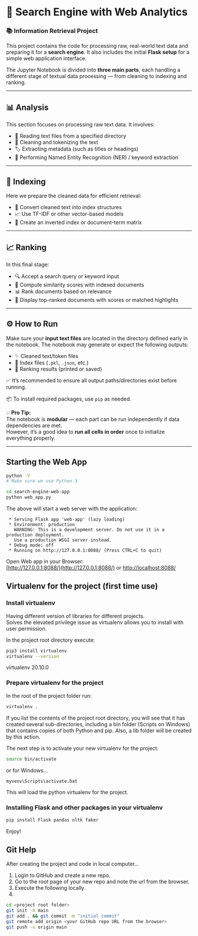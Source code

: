 # 🔎 Search Engine with Web Analytics  
### 📚 Information Retrieval Project

This project contains the code for processing raw, real-world text data and preparing it for a **search engine**. It also includes the initial **Flask setup** for a simple web application interface.

The Jupyter Notebook is divided into **three main parts**, each handling a different stage of textual data processing — from cleaning to indexing and ranking.

---

## 📊 Analysis

This section focuses on processing raw text data. It involves:

- 📂 Reading text files from a specified directory  
- 🧹 Cleaning and tokenizing the text  
- 🏷️ Extracting metadata (such as titles or headings)  
- 🧠 Performing Named Entity Recognition (NER) / keyword extraction  

---

## 🧱 Indexing

Here we prepare the cleaned data for efficient retrieval:

- 🔁 Convert cleaned text into index structures  
- 📈 Use TF-IDF or other vector-based models  
- 📇 Create an inverted index or document-term matrix  

---

## 📈 Ranking

In this final stage:

- 🔍 Accept a search query or keyword input  
- 🧮 Compute similarity scores with indexed documents  
- 📊 Rank documents based on relevance  
- 📃 Display top-ranked documents with scores or matched highlights  

---

## ⚙️ How to Run

Make sure your **input text files** are located in the directory defined early in the notebook. The notebook may generate or expect the following outputs:

- ✨ Cleaned text/token files  
- 📁 Index files (`.pkl`, `.json`, etc.)  
- 📝 Ranking results (printed or saved)  

✅ It’s recommended to ensure all output paths/directories exist before running.

📦 To install required packages, use `pip` as needed.

💡 **Pro Tip:**  
The notebook is **modular** — each part can be run independently if data dependencies are met.  
However, it’s a good idea to **run all cells in order** once to initialize everything properly.

---

## Starting the Web App

```bash
python -V
# Make sure we use Python 3

cd search-engine-web-app
python web_app.py
```
The above will start a web server with the application:
```
 * Serving Flask app 'web-app' (lazy loading)
 * Environment: production
   WARNING: This is a development server. Do not use it in a production deployment.
   Use a production WSGI server instead.
 * Debug mode: off
 * Running on http://127.0.0.1:8088/ (Press CTRL+C to quit)
```

Open Web app in your Browser:  
[http://127.0.0.1:8088/](http://127.0.0.1:8088/) or [http://localhost:8088/](http://localhost:8088/)


## Virtualenv for the project (first time use)
### Install virtualenv
Having different version of libraries for different projects.  
Solves the elevated privilege issue as virtualenv allows you to install with user permission.

In the project root directory execute:
```bash
pip3 install virtualenv
virtualenv --version
```
virtualenv 20.10.0

### Prepare virtualenv for the project
In the root of the project folder run:
```bash
virtualenv .
```

If you list the contents of the project root directory, you will see that it has created several sub-directories, including a bin folder (Scripts on Windows) that contains copies of both Python and pip. Also, a lib folder will be created by this action.

The next step is to activate your new virtualenv for the project:

```bash
source bin/activate
```

or for Windows...
```cmd
myvenv\Scripts\activate.bat
```

This will load the python virtualenv for the project.

### Installing Flask and other packages in your virtualenv
```bash
pip install Flask pandas nltk faker
```

Enjoy!




## Git Help
After creating the project and code in local computer...

1. Login to GitHub and create a new repo.
2. Go to the root page of your new repo and note the url from the browser.
3. Execute the following locally.
4. 
```bash
cd <project root folder>
git init -b main
git add . && git commit -m "initial commit"
git remote add origin <your GitHub repo URL from the browser>
git push -u origin main
```




